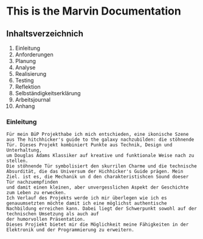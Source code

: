 # This is the Marvin Documentation
## Inhaltsverzeichnich
1. Einleitung
2. Anforderungen
3. Planung
4. Analyse
5. Realisierung
6. Testing
7. Reflektion
8. Selbständigkeitserklärung
9. Arbeitsjournal
10. Anhang

### Einleitung  
    Für mein BüP Projekthabe ich mich entschieden, eine ikonische Szene aus The hitchhicker's guide to the galaxy nachzubilden: die stöhnende Tür. Dieses Projekt kombiniert Punkte aus Technik, Design und Unterhaltung, 
    um Douglas Adams Klassiker auf kreative und funktionale Weise nach zu stellen.  
    Die stöhnende Tür symbolisiert den skurrilen Charme und die technische Absurdität, die das Universum der Hichhicker's Guide prägen. Mein Ziel. ist es, die Mechanik un d den charakteristishcen Sound doeser Tür nachzuempfinden 
    und damit einen kleinen, aber unvergesslichen Aspekt der Geschichte zum Leben zu erwecken.  
    Ich Verlauf des Projekts werde ich mir überlegen wie ich es genauumsetzten möchte damit ich eine möglichst authentische Nachbildung erreichen kann. Dabei liegt der Schwerpunkt sowohl auf der technischen Umsetzung als auch auf 
    der humorvollen Präsentation.  
    Dieses Projiekt bietet mir die Möglichkeit meine Fähigkeiten in der Elektronik und der Programmierung zu erweitern.

